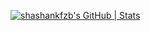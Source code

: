 [![shashankfzb's GitHub | Stats](https://stats.quine.sh/shashankfzb/github?theme=dark)](https://quine.sh?utm_source=widgets&utm_campaign=shashankfzb)
